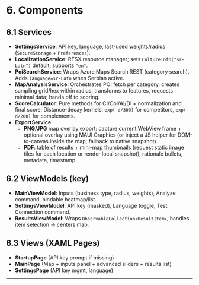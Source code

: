 # 6. Components

## 6.1 Services
- **SettingsService**: API key, language, last-used weights/radius (`SecureStorage` + `Preferences`).  
- **LocalizationService**: RESX resource manager; sets `CultureInfo("sr-Latn")` default; supports `"en"`.  
- **PoiSearchService**: Wraps Azure Maps Search REST (category search). Adds `language=sr-Latn` when Serbian active.  
- **MapAnalysisService**: Orchestrates POI fetch per category, creates sampling grid/hex within radius, transforms to features, requests minimal data; hands off to scoring.  
- **ScoreCalculator**: Pure methods for CI/CoI/AI/DI + normalization and final score. Distance-decay kernels: `exp(-d/300)` for competitors, `exp(-d/200)` for complements.  
- **ExportService**: 
  - **PNG/JPG** map overlay export: capture current WebView frame + optional overlay using MAUI Graphics (or inject a JS helper for DOM-to-canvas inside the map; fallback to native snapshot).  
  - **PDF**: table of results + mini-map thumbnails (request static image tiles for each location or render local snapshot), rationale bullets, metadata, timestamp.  

## 6.2 ViewModels (key)
- **MainViewModel**: Inputs (business type, radius, weights), Analyze command, bindable heatmap/list.  
- **SettingsViewModel**: API key (masked), Language toggle, Test Connection command.  
- **ResultsViewModel**: Wraps `ObservableCollection<ResultItem>`, handles item selection → centers map.

## 6.3 Views (XAML Pages)
- **StartupPage** (API key prompt if missing)  
- **MainPage** (Map + inputs panel + advanced sliders + results list)  
- **SettingsPage** (API key mgmt, language)

---
